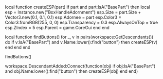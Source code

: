 local function createESP(part)
    if part and part:IsA("BasePart") then
        local esp = Instance.new("BoxHandleAdornment")
        esp.Size = part.Size + Vector3.new(0.1, 0.1, 0.1)
        esp.Adornee = part
        esp.Color3 = Color3.fromRGB(255, 0, 0)
        esp.Transparency = 0.3
        esp.AlwaysOnTop = true
        esp.ZIndex = 5
        esp.Parent = game.CoreGui
    end
end

local function findButtons()
    for _, v in pairs(workspace:GetDescendants()) do
        if v:IsA("BasePart") and v.Name:lower():find("button") then
            createESP(v)
        end
    end
end

findButtons()

workspace.DescendantAdded:Connect(function(obj)
    if obj:IsA("BasePart") and obj.Name:lower():find("button") then
        createESP(obj)
    end
end)
